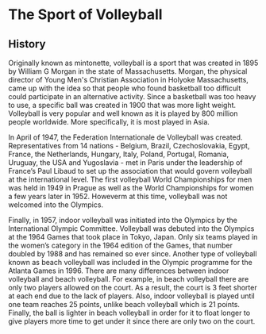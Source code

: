<html>
<body>
  <h1>The Sport of Volleyball</h1>
  <h2>History</h2>
  <p>Originally known as mintonette, volleyball is a sport that was created in 1895 by William G Morgan in the state of Massachusetts. Morgan, the physical director of Young Men's Christian Association in Holyoke Massachusetts, came up with the idea so that people who found basketball too difficult could participate in an alternative activity. Since a basketball was too heavy to use, a specific ball was created in 1900 that was more light weight. Volleyball is very popular and well known as it is played by 800 million people worldwide. More specifically, it is most played in Asia. </p>
  In April of 1947, the Federation Internationale de Volleyball was created. Representatives from 14 nations - Belgium, Brazil, Czechoslovakia, Egypt, France, the Netherlands, Hungary, Italy, Poland, Portugal, Romania, Uruguay, the USA and Yugoslavia - met in Paris under the leadership of France’s Paul Libaud to set up the association that would govern volleyball at the international level. The first volleyball World Championships for men was held in 1949 in Prague as well as the World Championships for women a few years later in 1952. Howeverm at this time, volleyball was not welcomed into the Olympics. 
  <p>Finally, in 1957, indoor volleyball was initiated into the Olympics by the International Olympic Committee. Volleyball was debuted into the Olympics at the 1964 Games that took place in Tokyo, Japan. Only six teams played in the women’s category in the 1964 edition of the Games, that number doubled by 1988 and has remained so ever since. Another type of volleyball known as beach volleyball was included in the Olympic programme for the Atlanta Games in 1996. There are many differences between indoor volleyball and beach volleyball. For example, in beach volleyball there are only two players allowed on the court. As a result, the court is 3 feet shorter at each end due to the lack of players. Also, indoor volleyball is played until one team reaches 25 points, unlike beach volleyball which is 21 points. Finally, the ball is lighter in beach volleyball in order for it to float longer to give players more time to get under it since there are only two on the court.<p> 
  <img src="
</body>
</html>
